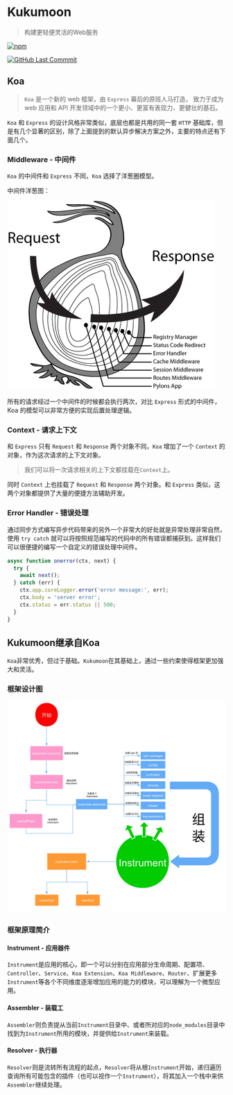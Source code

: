 # Kukumoon
> 构建更轻便灵活的Web服务

[![npm](https://img.shields.io/npm/v/@kukumoon/kukumoon-core)](https://www.npmjs.com/package/@kukumoon/kukumoon-core)

[![GitHub Last Commmit](https://img.shields.io/github/last-commit/snowjujube/kukumoon)](https://github.com/snowjujube/kukumoon)

## Koa

> `Koa` 是一个新的 web 框架，由 `Express` 幕后的原班人马打造， 致力于成为 web 应用和 API 开发领域中的一个更小、更富有表现力、更健壮的基石。

`Koa` 和 `Express` 的设计风格非常类似，底层也都是共用的同一套 `HTTP` 基础库，但是有几个显著的区别，除了上面提到的默认异步解决方案之外，主要的特点还有下面几个。

### Middleware - 中间件

`Koa` 的中间件和 `Express` 不同，`Koa` 选择了洋葱圈模型。

中间件洋葱图：

![](../_media/a.png)

所有的请求经过一个中间件的时候都会执行两次，对比 `Express` 形式的中间件，Koa 的模型可以非常方便的实现后置处理逻辑。

### Context - 请求上下文

和 `Express` 只有 `Request` 和 `Response` 两个对象不同，`Koa` 增加了一个 `Context` 的对象，作为这次请求的上下文对象。

> 我们可以将一次请求相关的上下文都挂载在`Context`上。

同时 `Context` 上也挂载了 `Request` 和 `Response` 两个对象。和 `Express` 类似，这两个对象都提供了大量的便捷方法辅助开发。

### Error Handler - 错误处理

通过同步方式编写异步代码带来的另外一个非常大的好处就是异常处理非常自然，使用 `try catch` 就可以将按照规范编写的代码中的所有错误都捕获到。这样我们可以很便捷的编写一个自定义的错误处理中间件。

```js
async function onerror(ctx, next) {
  try {
    await next();
  } catch (err) {
    ctx.app.coreLogger.error('error message:', err);
    ctx.body = 'server error';
    ctx.status = err.status || 500;
  }
}
```

## Kukumoon继承自Koa
  
  `Koa`非常优秀，但过于基础。`Kukumoon`在其基础上，通过一些约束使得框架更加强大和灵活。
  
### 框架设计图

<img src="../_media/b.jpeg" width="800" />

### 框架原理简介
  
#### Instrument - 应用器件

`Instrument`是应用的核心，即一个可以分别在应用部分生命周期、配置项、`Controller`、`Service`、`Koa Extension`、`Koa Middleware`、`Router`、扩展更多`Instrument`等各个不同维度逐渐增加应用的能力的模块，可以理解为一个微型应用。

#### Assembler - 装载工

`Assembler`则负责提从当前`Instrument`目录中、或者所对应的`node_modules`目录中找到为`Instrument`所用的模块，并提供给`Instrument`来装载。

#### Resolver - 执行器

`Resolver`则是流转所有流程的起点，`Resolver`将从根`Instrument`开始，递归遍历查询所有可能包含的插件（也可以视作一个`Instrument`），将其加入一个栈中来供`Assembler`继续处理。